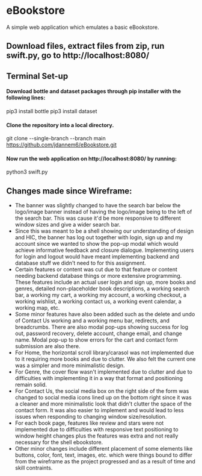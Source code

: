# eBookstore
A simple web application which emulates a basic eBookstore.

## Download files, extract files from zip, run swift.py, go to http://localhost:8080/

## Terminal Set-up
#### Download bottle and dataset packages through pip installer with the following lines:
pip3 install bottle
pip3 install dataset


#### Clone the repository into a local directory.
git clone --single-branch --branch main https://github.com/jdannem6/eBookstore.git

#### Now run the web application on http://localhost:8080/ by running:
python3 swift.py

## Changes made since Wireframe:
- The banner was slightly changed to have the search bar below the logo/image banner instead of having the logo/image being to the left of the search bar. This was cause it'd be more responsive to different window sizes and give a wider search bar.
- Since this was meant to be a shell showing our understanding of design and HIC, the banner has log out together with login, sign up and my account since we wanted to show the pop-up modal which would achieve informative feedback and closure dialogue. Implementing users for login and logout would have meant implementing backend and database stuff we didn't need to for this assignment.
- Certain features or content was cut due to that feature or content needing backend database things or more extensive programming. These features include an actual user login and sign up, more books and genres, detailed non-placeholder book descriptions, a working search bar, a working my cart, a working my account, a working checkout, a working wishlist, a working contact us, a working event calendar, a working map, etc.
- Some minor features have also been added such as the delete and undo of Contact Us working and a working menu bar, redirects, and breadcrumbs. There are also modal pop-ups showing success for log out, password recovery, delete account, change email, and change name. Modal pop-up to show errors for the cart and contact form submission are also there.
- For Home, the horizontal scroll library/carasol was not implemented due to it requiring more books and due to clutter. We also felt the current one was a simpler and more minimalistic design.
- For Genre, the cover flow wasn't implemented due to clutter and due to difficulties with implementing it in a way that format and positioning remain solid.
- For Contact Us, the social media box on the right side of the form was changed to social media icons lined up on the bottom right since it was a cleaner and more minimalistic look that didn't clutter the space of the contact form. It was also easier to implement and would lead to less issues when responding to changing window size/resolution.
- For each book page, features like review and stars were not implemented due to difficulties with responsive text positioning to window height changes plus the features was extra and not really necessary for the shell ebookstore.
- Other minor changes include different placement of some elements like buttons, color, font, text, images, etc. which were things bound to differ from the wireframe as the project progressed and as a result of time and skill contraints.
